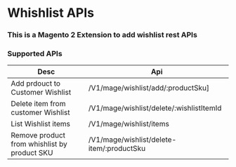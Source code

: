 # Whishlist APIs

### This is a Magento 2 Extension to add wishlist rest APIs

### Supported APIs


| Desc | Api |
| ------ | ------ |
| Add prdouct to Customer Wishlist | /V1/mage/wishlist/add/:productSku] |
| Delete item from customer Wishlist | /V1/mage/wishlist/delete/:wishlistItemId |
| List Wishlist items | /V1/mage/wishlist/items |
| Remove product from whishlist by product SKU| /V1/mage/wishlist/delete-item/:productSku |
